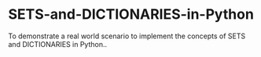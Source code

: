 # SETS-and-DICTIONARIES-in-Python


To demonstrate a real world scenario to implement the concepts of SETS and DICTIONARIES in Python..
